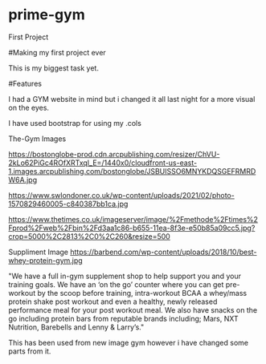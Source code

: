 # prime-gym
First Project

#Making my first project ever

This is my biggest task yet.

#Features 

I had a GYM website in mind but i changed it all last night for a more visual on the eyes.

 I have used bootstrap for using my .cols

The-Gym Images

https://bostonglobe-prod.cdn.arcpublishing.com/resizer/ChVU-2kLo62PiGc4ROfXRTxqI_E=/1440x0/cloudfront-us-east-1.images.arcpublishing.com/bostonglobe/JSBUISSO6MNYKDQSGEFRMRDW6A.jpg

https://www.swlondoner.co.uk/wp-content/uploads/2021/02/photo-1570829460005-c840387bb1ca.jpg

https://www.thetimes.co.uk/imageserver/image/%2Fmethode%2Ftimes%2Fprod%2Fweb%2Fbin%2Fd3aa1c86-b655-11ea-8f3e-e50b85a09cc5.jpg?crop=5000%2C2813%2C0%2C260&resize=500

Suppliment Image 
https://barbend.com/wp-content/uploads/2018/10/best-whey-protein-gym.jpg

"We have a full in-gym supplement shop to help support you and your training goals. 
We have an ‘on the go’ counter where you can get pre-workout by the scoop before training, 
intra-workout BCAA a whey/mass protein shake post workout and even a healthy, newly released
 performance meal for your post workout meal. We also have snacks on the go including protein
  bars from reputable brands including; Mars, NXT Nutrition, Barebells and Lenny & Larry’s."

  This has been used from new image gym however i have changed some parts from it.